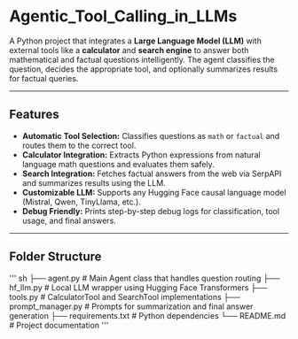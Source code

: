 # Agentic_Tool_Calling_in_LLMs

A Python project that integrates a **Large Language Model (LLM)** with external tools like a **calculator** and **search engine** to answer both mathematical and factual questions intelligently. The agent classifies the question, decides the appropriate tool, and optionally summarizes results for factual queries.

---

## Features

- **Automatic Tool Selection:** Classifies questions as `math` or `factual` and routes them to the correct tool.
- **Calculator Integration:** Extracts Python expressions from natural language math questions and evaluates them safely.
- **Search Integration:** Fetches factual answers from the web via SerpAPI and summarizes results using the LLM.
- **Customizable LLM:** Supports any Hugging Face causal language model (Mistral, Qwen, TinyLlama, etc.).
- **Debug Friendly:** Prints step-by-step debug logs for classification, tool usage, and final answers.

---

## Folder Structure
''' sh
├── agent.py # Main Agent class that handles question routing
├── hf_llm.py # Local LLM wrapper using Hugging Face Transformers
├── tools.py # CalculatorTool and SearchTool implementations
├── prompt_manager.py # Prompts for summarization and final answer generation
├── requirements.txt # Python dependencies
└── README.md # Project documentation
'''
